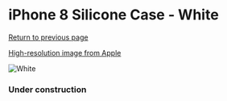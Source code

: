 # iPhone 8 Silicone Case - White

[Return to previous page](/iphone_7)

[High-resolution image from Apple](https://store.storeimages.cdn-apple.com/8756/as-images.apple.com/is/MQGL2?wid=4500&hei=4500&fmt=png)

<div style="width: 384px"><img src="/everyphone/MQGL2.png" alt="White"></div>

### Under construction
